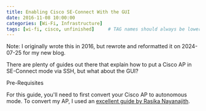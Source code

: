 ```yaml
---
title: Enabling Cisco SE-Connect With the GUI
date: 2016-11-08 10:00:00
categories: [Wi-Fi, Infrastructure]
tags: [wi-fi, cisco, unfinished]     # TAG names should always be lowercase
---
```


Note: I originally wrote this in 2016, but rewrote and reformatted it on 2024-07-25 for my new blog.

There are plenty of guides out there that explain how to put a Cisco AP in SE-Connect mode via SSH, but what about the GUI?

Pre-Requisites

For this guide, you'll need to first convert your Cisco AP to autonomous mode. To convert my AP, I used an [excellent guide by Rasika Nayanajith](https://mrncciew.com/2013/12/13/ap-conversion-using-mode-button/).
